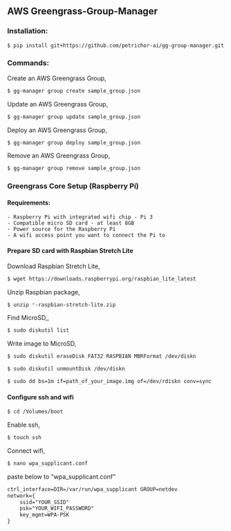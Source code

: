 ## AWS Greengrass-Group-Manager


### Installation:

```bash
$ pip install git+https://github.com/petrichor-ai/gg-group-manager.git
```

### Commands:

Create an AWS Greengrass Group,
```bash
$ gg-manager group create sample_group.json
```

Update an AWS Greengrass Group,
```bash
$ gg-manager group update sample_group.json
```

Deploy an AWS Greengrass Group,
```bash
$ gg-manager group deploy sample_group.json
```

Remove an AWS Greengrass Group,
```bash
$ gg-manager group remove sample_group.json
```


### Greengrass Core Setup (Raspberry Pi)

#### Requirements:

    - Raspberry Pi with integrated wifi chip - Pi 3
    - Compatible micro SD card - at least 8GB
    - Power source for the Raspberry Pi
    - A wifi access point you want to connect the Pi to


#### Prepare SD card with Raspbian Stretch Lite

Download Raspbian Stretch Lite,
```bash
$ wget https://downloads.raspberrypi.org/raspbian_lite_latest
```

Unzip Raspbian package,
```bash
$ unzip *-raspbian-stretch-lite.zip
```

Find MicroSD,,
```bash
$ sudo diskutil list
```

Write image to MicroSD,
```bash
$ sudo diskutil eraseDisk FAT32 RASPBIAN MBRFormat /dev/diskn

$ sudo diskutil unmountDisk /dev/diskn

$ sudo dd bs=1m if=path_of_your_image.img of=/dev/rdiskn conv=sync
```

#### Configure ssh and wifi

```bash
$ cd /Volumes/boot
```

Enable ssh,
```bash
$ touch ssh
```

Connect wifi,
```bash
$ nano wpa_supplicant.conf
```

paste below to "wpa_supplicant.conf"
```txt
ctrl_interface=DIR=/var/run/wpa_supplicant GROUP=netdev
network={
    ssid="YOUR_SSID"
    psk="YOUR_WIFI_PASSWORD"
    key_mgmt=WPA-PSK
}
```
